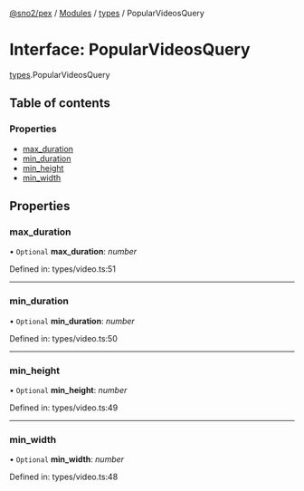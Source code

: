 [@sno2/pex](../README.md) / [Modules](../modules.md) / [types](../modules/types.md) / PopularVideosQuery

# Interface: PopularVideosQuery

[types](../modules/types.md).PopularVideosQuery

## Table of contents

### Properties

- [max\_duration](types.popularvideosquery.md#max_duration)
- [min\_duration](types.popularvideosquery.md#min_duration)
- [min\_height](types.popularvideosquery.md#min_height)
- [min\_width](types.popularvideosquery.md#min_width)

## Properties

### max\_duration

• `Optional` **max\_duration**: *number*

Defined in: types/video.ts:51

___

### min\_duration

• `Optional` **min\_duration**: *number*

Defined in: types/video.ts:50

___

### min\_height

• `Optional` **min\_height**: *number*

Defined in: types/video.ts:49

___

### min\_width

• `Optional` **min\_width**: *number*

Defined in: types/video.ts:48

